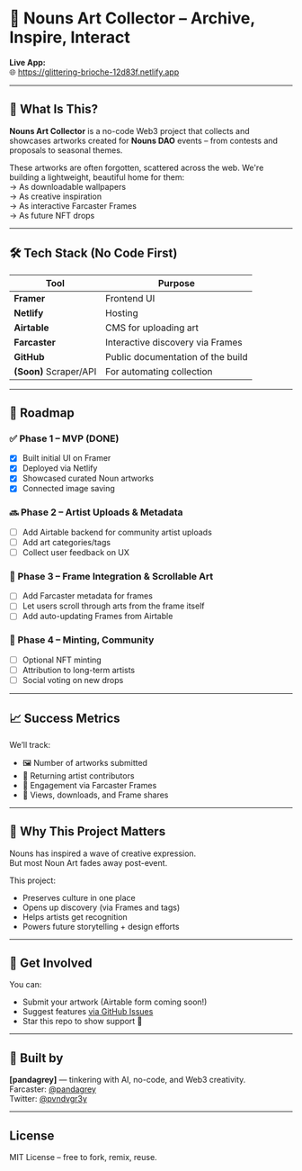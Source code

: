 # 🎨 Nouns Art Collector – Archive, Inspire, Interact

**Live App:**  
🌐 https://glittering-brioche-12d83f.netlify.app  

---

## 📌 What Is This?

**Nouns Art Collector** is a no-code Web3 project that collects and showcases artworks created for **Nouns DAO** events – from contests and proposals to seasonal themes.

These artworks are often forgotten, scattered across the web. We're building a lightweight, beautiful home for them:  
→ As downloadable wallpapers  
→ As creative inspiration  
→ As interactive Farcaster Frames  
→ As future NFT drops  

---

## 🛠 Tech Stack (No Code First)

| Tool | Purpose |
|------|---------|
| **Framer** | Frontend UI |
| **Netlify** | Hosting |
| **Airtable** | CMS for uploading art |
| **Farcaster** | Interactive discovery via Frames |
| **GitHub** | Public documentation of the build |
| **(Soon)** Scraper/API | For automating collection |

---

## 🚀 Roadmap

### ✅ Phase 1 – MVP (DONE)
- [x] Built initial UI on Framer
- [x] Deployed via Netlify
- [x] Showcased curated Noun artworks
- [x] Connected image saving

### 🔜 Phase 2 – Artist Uploads & Metadata
- [ ] Add Airtable backend for community artist uploads
- [ ] Add art categories/tags
- [ ] Collect user feedback on UX

### 🔮 Phase 3 – Frame Integration & Scrollable Art
- [ ] Add Farcaster metadata for frames
- [ ] Let users scroll through arts from the frame itself
- [ ] Add auto-updating Frames from Airtable

### 🧪 Phase 4 – Minting, Community
- [ ] Optional NFT minting
- [ ] Attribution to long-term artists
- [ ] Social voting on new drops

---

## 📈 Success Metrics

We’ll track:
- 🖼 Number of artworks submitted
- 👤 Returning artist contributors
- 📱 Engagement via Farcaster Frames
- 🎯 Views, downloads, and Frame shares

---

## 🧠 Why This Project Matters

Nouns has inspired a wave of creative expression.  
But most Noun Art fades away post-event.

This project:
- Preserves culture in one place  
- Opens up discovery (via Frames and tags)  
- Helps artists get recognition  
- Powers future storytelling + design efforts

---

## 🤝 Get Involved

You can:
- Submit your artwork (Airtable form coming soon!)
- Suggest features [via GitHub Issues](https://github.com/Benakich/Nouns-Art/issues)
- Star this repo to show support 💫

---

## 🧪 Built by
**[pandagrey]** — tinkering with AI, no-code, and Web3 creativity.  
Farcaster: [@pandagrey](#)  
Twitter: [@pvndvgr3y](#)

---

## License

MIT License – free to fork, remix, reuse.
